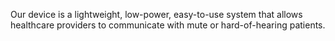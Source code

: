 Our device is a lightweight, low-power, easy-to-use system that allows healthcare providers to
communicate with mute or hard-of-hearing patients.
